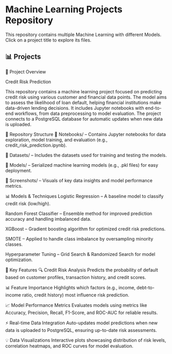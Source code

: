 # Machine Learning Projects Repository
This repository contains multiple Machine Learning with different Models. Click on a project title to explore its files.

## 📊 Projects
📌 Project Overview

Credit Risk Prediction

This repository contains a machine learning project focused on predicting credit risk using various customer and financial data points. The model aims to assess the likelihood of loan default, helping financial institutions make data-driven lending decisions. It includes Jupyter notebooks with end-to-end workflows, from data preprocessing to model evaluation. The project connects to a PostgreSQL database for automatic updates when new data is uploaded.

📁 Repository Structure
📂 Notebooks/ –
Contains Jupyter notebooks for data exploration, model training, and evaluation (e.g., credit_risk_prediction.ipynb).

📂 Datasets/ –
Includes the datasets used for training and testing the models.

📂 Models/ –
Serialized machine learning models (e.g., .pkl files) for easy deployment.

📂 Screenshots/ –
Visuals of key data insights and model performance metrics.

📊 Models & Techniques
Logistic Regression –
A baseline model to classify credit risk (low/high).

Random Forest Classifier –
Ensemble method for improved prediction accuracy and handling imbalanced data.

XGBoost –
Gradient boosting algorithm for optimized credit risk predictions.

SMOTE –
Applied to handle class imbalance by oversampling minority classes.

Hyperparameter Tuning –
Grid Search & Randomized Search for model optimization.

🚀 Key Features
🔍 Credit Risk Analysis
Predicts the probability of default based on customer profiles, transaction history, and credit scores.

📊 Feature Importance
Highlights which factors (e.g., income, debt-to-income ratio, credit history) most influence risk prediction.

📈 Model Performance Metrics
Evaluates models using metrics like Accuracy, Precision, Recall, F1-Score, and ROC-AUC for reliable results.

⚡ Real-time Data Integration
Auto-updates model predictions when new data is uploaded to PostgreSQL, ensuring up-to-date risk assessments.

💡 Data Visualizations
Interactive plots showcasing distribution of risk levels, correlation heatmaps, and ROC curves for model evaluation.
